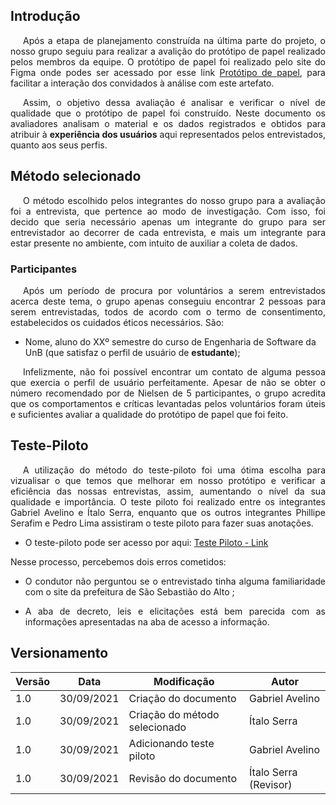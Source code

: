 ## Introdução

<p style="text-indent: 20px; text-align: justify"> 
Após a etapa de planejamento construída na última parte do projeto, o nosso grupo seguiu para realizar a avalição do protótipo de papel realizado pelos membros da equipe. O protótipo de papel foi realizado pelo site do <a>Figma</a> onde podes ser acessado por esse link <a href='https://www.figma.com/embed?embed_host=share&url=https%3A%2F%2Fwww.figma.com%2Fproto%2Fri5UXhUfjGzJDhO1XbRclC%2FIHC%3Fpage-id%3D7%253A54%26node-id%3D36%253A5%26viewport%3D241%252C48%252C0.31%26scaling%3Dmin-zoom%26starting-point-node-id%3D36%253A5'>Protótipo de papel</a>, para facilitar a interação dos convidados à análise com este artefato.
</p>
<p style="text-indent: 20px; text-align: justify"> 
Assim, o objetivo dessa avaliação é analisar e verificar o nível de qualidade que o protótipo de papel foi construído. Neste documento os avaliadores analisam o material e os dados registrados e obtidos para atribuir à <b>experiência dos usuários</b> aqui representados pelos entrevistados, quanto aos seus perfis.
</p>

## Método selecionado

<p style="text-indent: 20px; text-align: justify"> 
O método escolhido pelos integrantes do nosso grupo para a avaliação foi a entrevista, que pertence ao modo de investigação. Com isso, foi decido que seria necessário apenas um integrante do grupo para ser entrevistador ao decorrer de cada entrevista, e mais um integrante para estar presente no ambiente, com intuito de auxiliar a coleta de dados.
</p>

###  Participantes

<p style="text-indent: 20px; text-align: justify"> 
Após um período de procura por voluntários a serem entrevistados acerca deste tema, o grupo apenas conseguiu encontrar 2 pessoas para serem entrevistadas, todos de acordo com o termo de consentimento, estabelecidos os cuidados éticos necessários. São:
</p>

- Nome, aluno do XXº semestre do curso de Engenharia de Software da UnB (que satisfaz o perfil de usuário de <b>estudante</b>);

<p style="text-indent: 20px; text-align: justify"> 
Infelizmente, não foi possível encontrar um contato de alguma pessoa que exercia o perfil de usuário perfeitamente. Apesar de não se obter o número recomendado por de Nielsen de 5 participantes, o grupo acredita que os comportamentos e críticas levantadas pelos voluntários foram úteis e suficientes avaliar a qualidade do protótipo de papel que foi feito.
</p>

## Teste-Piloto

<p style="text-indent: 20px; text-align: justify"> 
A utilização do método do teste-piloto foi uma ótima escolha para vizualisar o que temos que melhorar em nosso protótipo e verificar a eficiência das nossas entrevistas, assim, aumentando o nível da sua qualidade e importância.
O teste piloto foi realizado entre os integrantes Gabriel Avelino e Ítalo Serra, enquanto que os outros integrantes Phillipe Serafim e Pedro Lima assistiram o teste piloto para fazer suas anotações.
</p>

- O teste-piloto pode ser acesso por aqui: [Teste Piloto - Link](testePilotoBaixa.md)

Nesse processo, percebemos dois erros cometidos:

- <p style="text-align: justify"> O condutor não perguntou se o entrevistado tinha alguma familiaridade com o site da prefeitura de São Sebastião do Alto ;</p>
- <p style="text-align: justify"> A aba de decreto, leis e elicitações está bem parecida com as informações apresentadas na aba de acesso a informação.</p>




## Versionamento

| Versão | Data | Modificação | Autor |
|--|--|--|--|
| 1.0 | 30/09/2021 | Criação do documento | Gabriel Avelino |
| 1.0 | 30/09/2021 | Criação do método selecionado | Ítalo Serra |
| 1.0 | 30/09/2021 | Adicionando teste piloto | Gabriel Avelino |
| 1.0 | 30/09/2021 | Revisão do documento | Ítalo Serra (Revisor) |